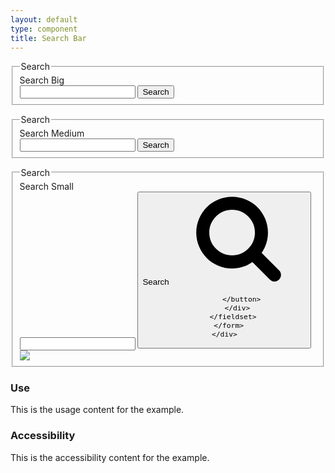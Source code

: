 ```yaml
---
layout: default
type: component
title: Search Bar
---
```


<div class="preview preview-search-bar">
  <!-- Add HTML markup for example here -->

  <div class="usa-grid-box">
    <div class="usa-width-one-half">
      <form action="#" method="post" class="usa-search usa-search-big">           
        <fieldset>
          <legend class="usa-sr-only">Search</legend>
          <label for="search-field">Search Big</label>
          <div class="usa-search-bar">
            <input class="usa-search-input-big" type="search" id="search-field" class="usa-search-field">
            <button class="usa-search-submit usa-search-submit-big">
              <span class="usa-search-submit-text">Search</span>
            </button>
          </div>
        </fieldset>
      </form>
    </div>
  </div>

  <div class="usa-grid-box">
    <div class="usa-width-one-third">
      <form action="#" method="post" class="usa-search usa-search-medium">           
        <fieldset>
          <legend class="usa-sr-only">Search</legend>
          <label for="search-field">Search Medium</label>
          <div class="usa-search-bar">
            <input class="usa-search-input-medium" type="search" id="search-field" class="usa-search-field">
            <button class="usa-search-submit usa-search-submit-medium">
              <span class="usa-search-submit-text">Search</span>
            </button>
          </div>
        </fieldset>
      </form>
    </div>
  </div>


  <div class="usa-grid-box">
    <div class="usa-width-one-fourth">  
      <form action="#" method="post" class="usa-search usa-search-small">           
        <fieldset>
          <legend class="usa-sr-only">Search</legend>
          <label for="search-field">Search Small</label>
          <div class="usa-search-bar">
            <input class="usa-search-input-small" type="search" id="search-field" class="usa-search-field">
            <button class="usa-search-submit usa-search-submit-small">
              <span class="usa-icon-search" aria-hidden="true"></span>
              <span class="usa-sr-only">Search</span>
<svg class="usa-search-icon" xmlns="http://www.w3.org/2000/svg" x="0px" y="0px"
   width="216px" height="146px" viewBox="0 0 216 146">
<path d="M172.77,123.025L144.825,95.08c6.735-9.722,10.104-20.559,10.104-32.508c0-7.767-1.508-15.195-4.523-22.283
  c-3.014-7.089-7.088-13.199-12.221-18.332s-11.242-9.207-18.33-12.221c-7.09-3.015-14.518-4.522-22.285-4.522
  c-7.767,0-15.195,1.507-22.283,4.522c-7.089,3.014-13.199,7.088-18.332,12.221c-5.133,5.133-9.207,11.244-12.221,18.332
  c-3.015,7.089-4.522,14.516-4.522,22.283c0,7.767,1.507,15.193,4.522,22.283c3.014,7.088,7.088,13.197,12.221,18.33
  c5.133,5.134,11.244,9.207,18.332,12.222c7.089,3.015,14.516,4.522,22.283,4.522c11.951,0,22.787-3.369,32.509-10.104l27.945,27.863
  c1.955,2.064,4.397,3.096,7.332,3.096c2.824,0,5.27-1.032,7.332-3.096c2.064-2.063,3.096-4.508,3.096-7.332
  C175.785,127.479,174.781,125.034,172.77,123.025z M123.357,88.357c-7.143,7.143-15.738,10.714-25.787,10.714
  c-10.048,0-18.643-3.572-25.786-10.714c-7.143-7.143-10.714-15.737-10.714-25.786c0-10.048,3.572-18.644,10.714-25.786
  c7.142-7.143,15.738-10.714,25.786-10.714c10.048,0,18.643,3.572,25.787,10.714c7.143,7.142,10.715,15.738,10.715,25.786
  C134.072,72.62,130.499,81.214,123.357,88.357z"/>
</svg>

            </button>
          </div>
        </fieldset>
      </form>
    </div>
  </div>  

  <img src="{{ site.baseurl }}/assets/img/static/Search_Bar_UI_v1.png">
</div>

<div class="usa-grid-box">
  <div class="usa-width-one-half">
    <h3>Use</h3>
    <p>This is the usage content for the example.</p>
  </div>
  <div class="usa-width-one-half">
    <h3>Accessibility</h3>
    <p>This is the accessibility content for the example.</p>
  </div>  
</div>